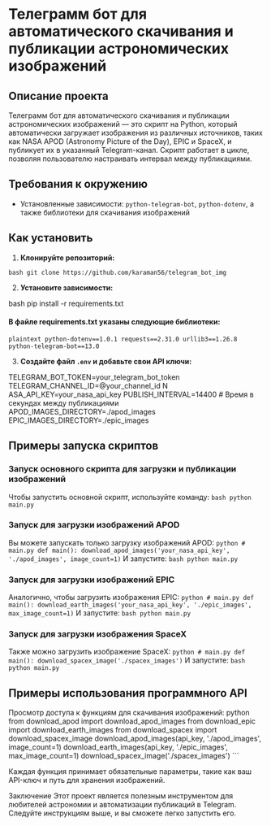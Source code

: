 # Телеграмм бот  для автоматического скачивания и публикации астрономических изображений


## Описание проекта

Телеграмм бот  для автоматического скачивания и публикации астрономических изображений — это скрипт на Python, который автоматически загружает изображения из различных источников, таких как NASA APOD (Astronomy Picture of the Day), EPIC и SpaceX, и публикует их в указанный Telegram-канал. Скрипт работает в цикле, позволяя пользователю настраивать интервал между публикациями.

## Требования к окружению

- Установленные зависимости: `python-telegram-bot`, `python-dotenv`, а также библиотеки для скачивания изображений

## Как установить

1. **Клонируйте репозиторий:**

`bash git clone https://github.com/karaman56/telegram_bot_img`

2. **Установите зависимости:**

bash pip install -r requirements.txt
#### В файле requirements.txt указаны следующие библиотеки:
`plaintext
python-dotenv==1.0.1
requests==2.31.0
urllib3==1.26.8
python-telegram-bot==13.0`

3. **Создайте файл `.env` и добавьте свои API ключи:**

TELEGRAM_BOT_TOKEN=your_telegram_bot_token
TELEGRAM_CHANNEL_ID=@your_channel_id N
ASA_API_KEY=your_nasa_api_key
PUBLISH_INTERVAL=14400 # Время в секундах между публикациями
APOD_IMAGES_DIRECTORY=./apod_images
EPIC_IMAGES_DIRECTORY=./epic_images

## Примеры запуска скриптов

### Запуск основного скрипта для загрузки и публикации изображений

Чтобы запустить основной скрипт, используйте команду:
`bash python main.py`

### Запуск для загрузки изображений APOD

Вы можете запускать только загрузку изображений APOD:
`python # main.py def main(): download_apod_images('your_nasa_api_key', './apod_images', image_count=1)`
И запустите:
`bash python main.py`

### Запуск для загрузки изображений EPIC

Аналогично, чтобы загрузить изображения EPIC:
`python # main.py def main(): download_earth_images('your_nasa_api_key', './epic_images', max_image_count=1)`
И запустите:
`bash python main.py`

### Запуск для загрузки изображения SpaceX

Также можно загрузить изображение SpaceX:
`python # main.py def main(): download_spacex_image('./spacex_images')`
И запустите:
`bash python main.py`

## Примеры использования программного API

Просмотр доступа к функциям для скачивания изображений:
python from download_apod 
import download_apod_images from download_epic 
import download_earth_images from download_spacex 
import download_spacex_image
download_apod_images(api_key, './apod_images', image_count=1) 
download_earth_images(api_key, './epic_images', max_image_count=1) 
download_spacex_image('./spacex_images') ```

Каждая функция принимает обязательные параметры, такие как ваш API-ключ и путь для хранения изображений.

Заключение
Этот проект является полезным инструментом для любителей астрономии и автоматизации публикаций в Telegram. Следуйте инструкциям выше, и вы сможете легко запустить его.













